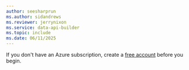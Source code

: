 ```yaml
---
author: seesharprun
ms.author: sidandrews
ms.reviewer: jerrynixon
ms.service: data-api-builder
ms.topic: include
ms.date: 06/11/2025
---
```


If you don't have an Azure subscription, create a [free account](https://azure.microsoft.com/free/?WT.mc_id=A261C142F) before you begin.
